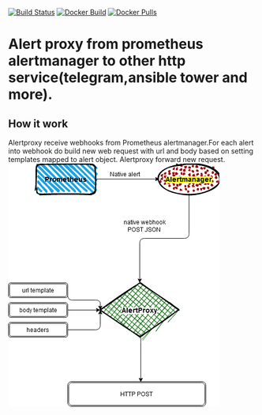 [![Build Status](https://travis-ci.com/mihalby/alertproxy.svg?branch=master)](https://travis-ci.com/mihalby/alertproxy)
[![Docker Build](https://img.shields.io/docker/automated/mihalby/alertproxy.svg)](https://hub.docker.com/r/mihalby/alertproxy)
[![Docker Pulls](https://img.shields.io/docker/pulls/mihalby/alertproxy.svg)](https://hub.docker.com/r/mihalby/alertproxy)
# Alert proxy from prometheus alertmanager to other http service(telegram,ansible tower and more).

## How it work
Alertproxy receive webhooks from Prometheus alertmanager.For each alert into webhook do build new web request with url and body based on setting templates mapped to alert object. Alertproxy forward new request.
![Image alt](https://github.com/mihalby/alertproxy/raw/master/AlertProxy.png)